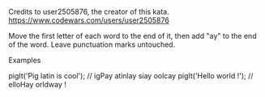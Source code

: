 Credits to user2505876, the creator of this kata. https://www.codewars.com/users/user2505876


Move the first letter of each word to the end of it, then add "ay" to the end of the word. Leave punctuation marks untouched.

Examples

pigIt('Pig latin is cool'); // igPay atinlay siay oolcay
pigIt('Hello world !');     // elloHay orldway !
